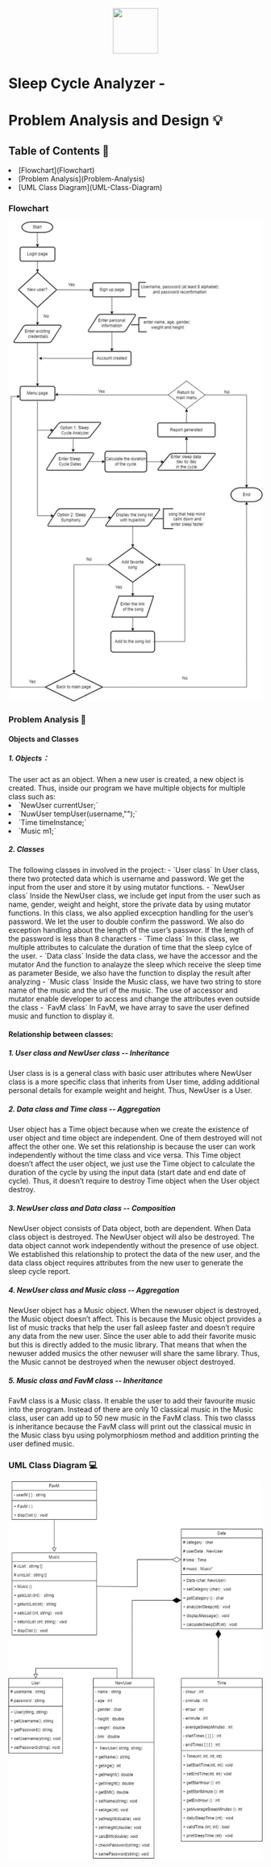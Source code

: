 <p align="center">
  <img src="." width="90" height="90">
</p>

<h1>Sleep Cycle Analyzer - </h1>
<h1>Problem Analysis and Design 💡</h1>
<h2>Table of Contents 🧾 </h2>
  <li> [Flowchart](Flowchart) </li>
  <li> [Problem Analysis](Problem-Analysis) </li>
  <li> [UML Class Diagram](UML-Class-Diagram) </li>

<h3>Flowchart</h3>
<img src = https://github.com/jjn7702/SECJ1023-PT2/blob/main/Submission/sec08_23242/DreamCatcher/Problem%20Analysis%20and%20Design/flowchart(updated).jpg>

<h3>Problem Analysis 📝 </h3>
<h4>Objects and Classes</h4>
<h5> 1. Objects：</h5>
  The user act as an object. When a new user is created, a new object is created. Thus, inside our program we have multiple objects for multiple class such as:
  <li> `NewUser currentUser;` </li>
  <li> `NuwUser tempUser(username,"");` </li>
  <li> `Time timeInstance;` </li>
  <li> `Music m1;` </li>
  
<h5> 2. Classes </h5>
  The following classes in involved in the project:
  - `User class`
    In User class, there two protected data which is username and password. We get the input from the user and store it by using mutator functions. 
  - `NewUser class`
    Inside the NewUser class, we include get input from the user such as name, gender, weight and height, store the private data by  using mutator functions.
    In this class, we also applied excecption handling for the user’s password. We let the user to double confirm the password.
    We also do exception handling about the length of the user’s passwor.  If the length of the password is less than 8 characters 
  - `Time class`
    In this class, we multiple attributes to calculate the duration of time that the sleep cylce of the user. 
  - `Data class`
    Inside the data class, we have the accessor and the mutator
    And the function to analayze the sleep which receive the sleep time as parameter
    Beside, we also have the function to display the result after analyzing 
  - `Music class`
    Inside the Music class, we have two string to store name of the music and the url of the music.
    The use of accessor and mutator enable developer to access and change the attributes even outside the class 
  - `FavM class`
    In FavM, we have array to save the user defined music and function to display it.
<h4> Relationship between classes: </h4>
<h5>1. User class and NewUser class -- Inheritance</h5>
User class is is a general class with basic user attributes where NewUser class is a more specific class that inherits from User time, adding additional personal details for example weight and height. Thus, NewUser is a User. 

<h5> 2. Data class and Time class -- Aggregation</h5>
User object has a Time object because when we create the existence of user object and time object are independent. One of them destroyed will not affect the other one. We set this relationship is because the user can work independently without the time class and vice versa. This Time object doesn’t affect the user object, we just use the Time object to calculate the duration of the cycle by using the input data (start date and end date of cycle). Thus, it doesn’t require to destroy Time object when the User object destroy. 

<h5> 3. NewUser class and Data class -- Composition </h5>
NewUser object consists of Data object, both are dependent. When Data class object is destroyed. The NewUser object will also be destroyed. The data object cannot work independently without the presence of use object. We established this relationship to protect the data of the new user, and the data class object requires attributes from the new user to generate the sleep cycle report. 

<h5> 4. NewUser class and Music class -- Aggregation </h5>
NewUser object has a Music object. When the newuser object is destroyed, the Music object doesn’t affect. This is because the Music object provides a list of music tracks that help the user fall asleep faster and doesn’t require any data from the new user. Since the user able to add their favorite music but this is directly added to the music library. That means that when the newuser added musics the other newuser will share the same library. Thus, the Music cannot be destroyed when the newuser object destroyed. 

<h5> 5. Music class and FavM class -- Inheritance </h5>
FavM class is a Music class. It enable the user to add their favourite music into the program. Instead of there are only 10 classical music in the Music class, user can add up to 50 new music in the FavM class. This two classs is inheritance because the FavM class will print out the classical music in the Music class byu using polymorphiosm method and addition printing the user defined music. 

<h3> UML Class Diagram 💻</h3>

![UML diagram](https://github.com/jjn7702/SECJ1023-PT2/blob/main/Submission/sec08_23242/DreamCatcher/Problem%20Analysis%20and%20Design/DreamCatcherUMLDiagram.jpg)

